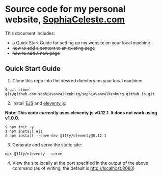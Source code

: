# Source code for my personal website, [SophiaCeleste.com](https://www.sophiaceleste.com)

This document includes:
- a Quick Start Guide for setting up my website on your local machine
- ~~how to add a content to an existing page~~
- ~~how to add a new page~~


## Quick Start Guide

1. Clone this repo into the desired directory on your local machine:
```
$ git clone git@github.com:sophiavanvalkenburg/sophiavanvalkenburg.github.io.git
```
2. Install [EJS](https://ejs.co/) and [eleventy.js](https://www.11ty.dev/):

**Note: This code currently uses eleventy.js v0.12.1. It does not work using v1.0.0.**
```
$ npm init -y
$ npm install ejs
$ npm install --save-dev @11ty/eleventy@0.12.1
```


3. Generate and serve the static site:
```
npx @11ty/eleventy --serve
```
4. View the site locally at the port specified in the output of the above command (as of writing, the default is [http://localhost:8080](http://localhost:8080))
